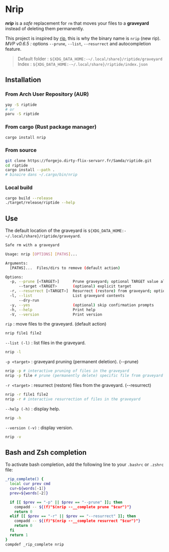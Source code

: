 # Nrip

***nrip*** is a *safe* replacement for `rm` that moves your files to a **graveyard**
instead of deleting them permanently.

This project is inspired by [rip](https://github.com/nivekuil/rip), this is why the binary name is `nrip` (new rip).
*MVP v0.6.5 :* options `--prune`, `--list`, `--resurrect` and autocompletion feature.

> Default folder : `${XDG_DATA_HOME:-~/.local/share}/riptide/graveyard`  
> Index : `${XDG_DATA_HOME:-~/.local/share}/riptide/index.json`

## Installation

### From Arch User Repository (AUR)

```bash
yay -S riptide
# or 
paru -S riptide
```

### From cargo (Rust package manager)

```bash
cargo install nrip
```

### From source

```bash
git clone https://forgejo.dirty-flix-servarr.fr/Samda/riptide.git
cd riptide
cargo install --path .
# binaire dans ~/.cargo/bin/nrip
```

### Local build

```bash
cargo build --release
./target/release/riptide --help
```

## Use

The default location of the graveyard is `${XDG_DATA_HOME:-~/.local/share}/riptide/graveyard`.

```bash
Safe rm with a graveyard

Usage: nrip [OPTIONS] [PATHS]...

Arguments:
  [PATHS]...  Files/dirs to remove (default action)

Options:
  -p, --prune [<TARGET>]      Prune graveyard; optional TARGET value allows `-p TARGET`
      --target <TARGET>       (optional) explicit target
  -r, --resurrect [<TARGET>]  Resurrect (restore) from graveyard; optional TARGET allows `-r TARGET`
  -l, --list                  List graveyard contents
      --dry-run
  -y, --yes                   (optional) skip confirmation prompts
  -h, --help                  Print help
  -V, --version               Print version
```

`rip` : move files to the graveyard. (default action)

```bash
nrip file1 file2
```

`--list (-l)` : list files in the graveyard.

```bash
nrip -l
```

`-p <target>` : graveyard pruning (permanent deletion). (--prune)

```bash
nrip -p # interactive pruning of files in the graveyard
nrip -p file # prune (permanently delete) specific file from graveyard
```

`-r <target>` : resurrect (restore) files from the graveyard. (--resurrect)

```bash
nrip -r file1 file2
nrip -r # interactive resurrection of files in the graveyard
```

`--help (-h)` : display help.

```bash
nrip -h
```

`--version (-v)` : display version.

```bash
nrip -v
```

## Bash and Zsh completion

To activate bash completion, add the following line to your `.bashrc` or `.zshrc` file:

```bash
_rip_complete() {
  local cur prev cmd
  cur=${words[-1]}
  prev=${words[-2]}

  if [[ $prev == "-p" || $prev == "--prune" ]]; then
    compadd -- ${(f)"$(nrip --__complete prune "$cur")"}
    return 0
  elif [[ $prev == "-r" || $prev == "--resurrect" ]]; then
    compadd -- ${(f)"$(nrip --__complete resurrect "$cur")"}
    return 0
  fi
  return 1
}
compdef _rip_complete nrip
```

